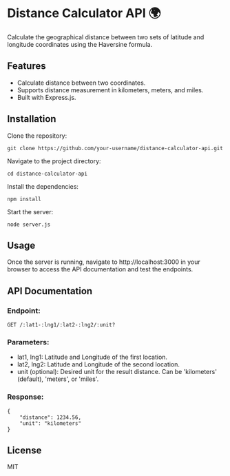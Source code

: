 # Distance Calculator API 🌍
Calculate the geographical distance between two sets of latitude and longitude coordinates using the Haversine formula.

## Features
- Calculate distance between two coordinates.
- Supports distance measurement in kilometers, meters, and miles.
- Built with Express.js.

## Installation
Clone the repository:
```
git clone https://github.com/your-username/distance-calculator-api.git
```

Navigate to the project directory:
```
cd distance-calculator-api
```

Install the dependencies:
```
npm install
```

Start the server:
```
node server.js
```
## Usage
Once the server is running, navigate to http://localhost:3000 in your browser to access the API documentation and test the endpoints.

## API Documentation
### Endpoint:
```
GET /:lat1-:lng1/:lat2-:lng2/:unit?
```
### Parameters:

- lat1, lng1: Latitude and Longitude of the first location.
- lat2, lng2: Latitude and Longitude of the second location.
- unit (optional): Desired unit for the result distance. Can be 'kilometers' (default), 'meters', or 'miles'.
### Response:
```
{
    "distance": 1234.56,
    "unit": "kilometers"
}
```

## License
MIT
